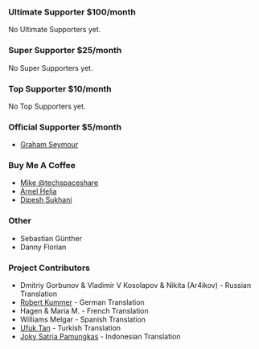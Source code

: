 ### Ultimate Supporter <span>$100/month</span>
No Ultimate Supporters yet.

### Super Supporter <span>$25/month</span>
No Super Supporters yet.

### Top Supporter <span>$10/month</span>
No Top Supporters yet.

### Official Supporter <span>$5/month</span>
* [Graham Seymour](https://www.patreon.com/user/creators?u=3762497)

### Buy Me A Coffee
* [Mike @techspaceshare](https://twitter.com/techspaceshare)
* [Arnel Helja](https://github.com/ahelja)
* [Dipesh Sukhani](https://github.com/amateur-dev)

### Other
* Sebastian Günther
* Danny Florian

### Project Contributors
* Dmitriy Gorbunov & Vladimir V Kosolapov & Nikita (Ar4ikov) - Russian Translation
* [Robert Kummer](https://github.com/rokde) - German Translation
* Hagen & Maria M. - French Translation
* Williams Melgar - Spanish Translation
* [Ufuk Tan](https://github.com/ufukty) - Turkish Translation
* [Joky Satria Pamungkas](https://github.com/jokysatria) - Indonesian Translation
